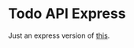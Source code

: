 # Todo API Express
Just an express version of [this](https://github.com/BagoesPantera/todo-app-laravel-api).
